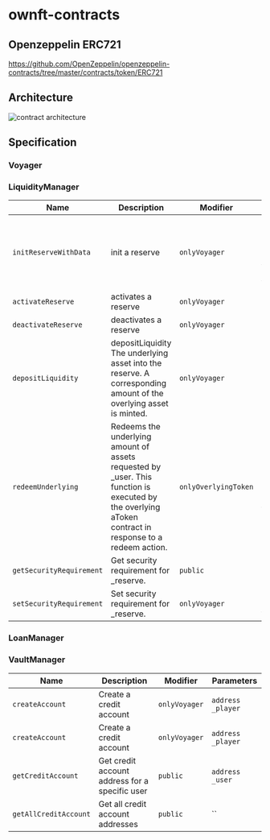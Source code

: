# ownft-contracts

## Openzeppelin ERC721

https://github.com/OpenZeppelin/openzeppelin-contracts/tree/master/contracts/token/ERC721


## Architecture

![contract architecture](https://github.com/halcyon-project/ownft-contracts/blob/main/doc/arch.ipg)

## Specification

### Voyager

### LiquidityManager

| Name                     | Description                                                                                                                                            | Modifier             | Parameters                                                                                                                                                                                                                                 |
|--------------------------|--------------------------------------------------------------------------------------------------------------------------------------------------------|----------------------|--------------------------------------------------------------------------------------------------------------------------------------------------------------------------------------------------------------------------------------------|
| `initReserveWithData`    | init a reserve                                                                                                                                         | `onlyVoyager`        | `address _reserve, string memory _jdTokenName, string memory _jdTokenSymbol, string memory _sdTokenName, string memory _sdTokenSymbol, uint8 _underlyingAssetDecimals, address _interestRateStrategyAddress, uint256 _securityRequirement` |
| `activateReserve`        | activates a reserve                                                                                                                                    | `onlyVoyager`        | `address _reserve`                                                                                                                                                                                                                         |                                                                                                                                                                                                          |
| `deactivateReserve`      | deactivates a reserve                                                                                                                                  | `onlyVoyager`        | `address _reserve`                                                                                                                                                                                                                         |                                                                                                                                                                                                                        |
| `depositLiquidity`       | depositLiquidity The underlying asset into the reserve. A corresponding amount of the overlying asset is minted.                                       | `onlyVoyager`        | ` address _reserve， CoreLibrary.Tranche _tranche, uint256 _amount`                                                                                                                                                                         |                                                                                                                                                                        |
| `redeemUnderlying`       | Redeems the underlying amount of assets requested by _user. This function is executed by the overlying aToken contract in response to a redeem action. | `onlyOverlyingToken` | ` address _reserve, CoreLibrary.Tranche _tranche, address payable _user, uint256 _amount, uint256 _aTokenBalanceAfterRedeem`                                                                                                               |                                                                                                                                                                        |
| `getSecurityRequirement` | Get security requirement for _reserve.                                                                                                                 | `public`             | ` address _reserve`                                                                                                                                                                                                                        |                                                                                                                                                                        |
| `setSecurityRequirement` | Set security requirement for _reserve.                                                                                                                 | `onlyVoyager`        | ` address _reserve, uint256 _value`                                                                                                                                                                                                        |                                                                                                                                                                        |

### LoanManager

### VaultManager

| Name                  | Description                                    | Modifier      | Parameters        |
|-----------------------|------------------------------------------------|---------------|-------------------|
| `createAccount`       | Create a credit account                        | `onlyVoyager` | `address _player` |
| `createAccount`       | Create a credit account                        | `onlyVoyager` | `address _player` |
| `getCreditAccount`    | Get credit account address for a specific user | `public`      | `address _user`   |
| `getAllCreditAccount` | Get all credit account addresses               | `public`      | ``                |